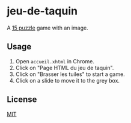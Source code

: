 # jeu-de-taquin

A [15 puzzle](https://en.wikipedia.org/wiki/15_puzzle) game with an image.

## Usage

1. Open ``accueil.xhtml`` in Chrome.
2. Click on "Page HTML du jeu de taquin".
3. Click on "Brasser les tuiles" to start a game.
4. Click on a slide to move it to the grey box.

## License
[MIT](https://raw.githubusercontent.com/Nakwendaa/jeu-de-taquin/master/LICENSE)
